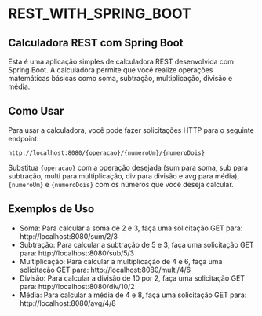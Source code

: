 # REST_WITH_SPRING_BOOT

## Calculadora REST com Spring Boot
Esta é uma aplicação simples de calculadora REST desenvolvida com Spring Boot. A calculadora permite que você realize operações matemáticas básicas como soma, subtração, multiplicação, divisão e média.

## Como Usar
Para usar a calculadora, você pode fazer solicitações HTTP para o seguinte endpoint:

`http://localhost:8080/{operacao}/{numeroUm}/{numeroDois}`

Substitua `{operacao}` com a operação desejada (sum para soma, sub para subtração, multi para multiplicação, div para divisão e avg para média), `{numeroUm}` e `{numeroDois}` com os números que você deseja calcular.

## Exemplos de Uso
- Soma: Para calcular a soma de 2 e 3, faça uma solicitação GET para: http://localhost:8080/sum/2/3
- Subtração: Para calcular a subtração de 5 e 3, faça uma solicitação GET para: http://localhost:8080/sub/5/3
- Multiplicação: Para calcular a multiplicação de 4 e 6, faça uma solicitação GET para: http://localhost:8080/multi/4/6
- Divisão: Para calcular a divisão de 10 por 2, faça uma solicitação GET para: http://localhost:8080/div/10/2
- Média: Para calcular a média de 4 e 8, faça uma solicitação GET para: http://localhost:8080/avg/4/8

